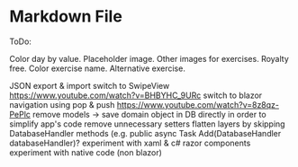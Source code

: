 ﻿# Markdown File

ToDo: 

Color day by value.
Placeholder image. 
Other images for exercises. Royalty free. 
Color exercise name.
Alternative exercise.

JSON export & import
switch to SwipeView https://www.youtube.com/watch?v=BHBYHC_9URc
switch to blazor navigation using pop & push https://www.youtube.com/watch?v=8z8qz-PePlc
remove models -> save domain object in DB directly in order to simplify app's code
remove unnecessary setters
flatten layers by skipping DatabaseHandler methods (e.g. public async Task Add(DatabaseHandler databaseHandler)?
experiment with xaml & c# razor components
experiment with native code (non blazor)

